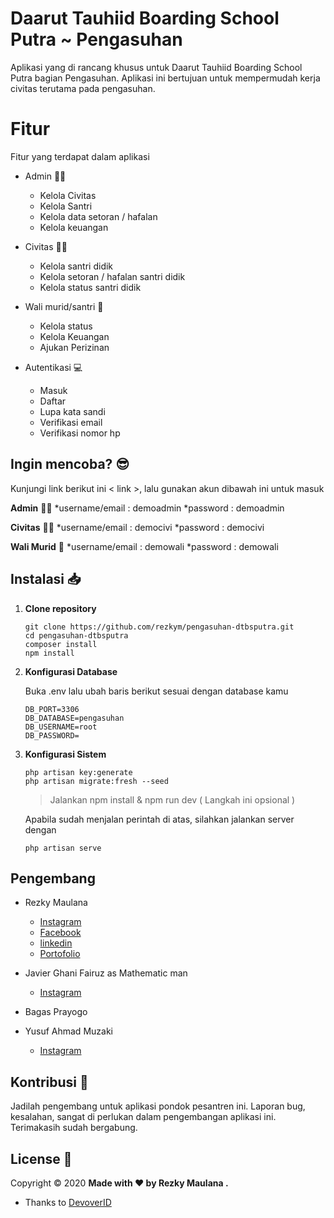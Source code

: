 # Daarut Tauhiid Boarding School Putra ~ Pengasuhan

Aplikasi yang di rancang khusus untuk Daarut Tauhiid Boarding School Putra bagian Pengasuhan. Aplikasi ini bertujuan untuk mempermudah kerja civitas terutama pada pengasuhan.

# Fitur

Fitur yang terdapat dalam aplikasi
* Admin 👨‍⚖️
	* Kelola Civitas
	* Kelola Santri
	* Kelola data setoran / hafalan
	* Kelola keuangan

* Civitas 👨‍💼
	* Kelola santri didik
	* Kelola setoran / hafalan santri didik
	* Kelola status santri didik

* Wali murid/santri 🤵
	*	Kelola status
	*	Kelola Keuangan
	*	Ajukan Perizinan

* Autentikasi 💻
	* Masuk
	* Daftar
	* Lupa kata sandi
	* Verifikasi email
	* Verifikasi nomor hp

## Ingin mencoba? 😎

Kunjungi link berikut ini < link >, lalu gunakan akun dibawah ini untuk masuk

**Admin** 👨‍⚖️
*username/email 	: demoadmin
*password				: demoadmin
	
**Civitas** 👨‍💼
*username/email	: democivi
*password		: democivi

**Wali Murid** 🤵
*username/email	: demowali
*password		: demowali

## Instalasi 📥

1. **Clone repository**
	~~~
	git clone https://github.com/rezkym/pengasuhan-dtbsputra.git
	cd pengasuhan-dtbsputra
	composer install
	npm install
	~~~
	
3. **Konfigurasi Database**
	
	Buka .env lalu ubah baris berikut sesuai dengan database kamu
	~~~
	DB_PORT=3306
	DB_DATABASE=pengasuhan
	DB_USERNAME=root
	DB_PASSWORD=
	~~~
	
4. **Konfigurasi Sistem**
	~~~
	php artisan key:generate
	php artisan migrate:fresh --seed
	~~~

    > Jalankan npm install & npm run dev ( Langkah ini opsional )
	
	Apabila sudah menjalan perintah di atas, silahkan jalankan server dengan
	~~~
	php artisan serve
	~~~

## Pengembang

* Rezky Maulana
	* [Instagram](https://instagram.com/rezzkyym)
	* [Facebook](https://www.facebook.com/rzky.nv/)
	* [linkedin](https://www.linkedin.com/in/rezky-maulana-3b249a1aa/)
	* [Portofolio](https://rezky.my.id)

* Javier Ghani Fairuz as Mathematic man
	* [Instagram](https://instagram.com/javier_ghani_fairuz)

* Bagas Prayogo

* Yusuf Ahmad Muzaki
	* [Instagram](https://instagram.com/yusuf.amz)
	
		

## Kontribusi 🙌

Jadilah pengembang untuk aplikasi pondok pesantren ini.
Laporan bug, kesalahan, sangat di perlukan dalam pengembangan aplikasi ini.
Terimakasih sudah bergabung.

## License 📝

 Copyright © 2020 **Made with ❤️ by Rezky Maulana .**

 * Thanks to <a href="http://devover.id">DevoverID</a>
